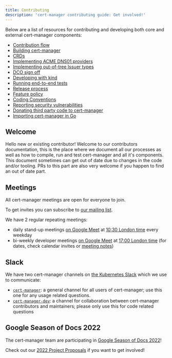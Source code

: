 ```yaml
---
title: Contributing
description: 'cert-manager contributing guide: Get involved!'
---
```


Below are a list of resources for contributing and developing both core and
external cert-manager components:

- [Contribution flow](./contributing-flow.md)
- [Building cert-manager](./building.md)
- [CRDs](./crds.md)
- [Implementing ACME DNS01 providers](./dns-providers.md)
- [Implementing out-of-tree Issuer types](./external-issuers.md)
- [DCO sign off](./sign-off.md)
- [Developing with kind](./kind.md)
- [Running end-to-end tests](./e2e.md)
- [Release process](./release-process.md)
- [Feature policy](./policy.md)
- [Coding Conventions](./coding-conventions.md)
- [Reporting security vulnerabilities](./security.md)
- [Donating third party code to cert-manager](./third-party-code-donation.md)
- [Importing cert-manager in Go](./importing.md)

## Welcome

Hello new or existing contributor!
Welcome to our contributors documentation, this is the place where we document all our processes
as well as how to compile, run and test cert-manager and all it's components.
This document sometimes can get out of date due to changes in the code and/or tooling. PRs to this part are
also very welcome if you happen to find an out of date part.

## Meetings

All cert-manager meetings are open for everyone to join.

To get invites you can subscribe to [our mailing list](https://groups.google.com/forum/#!forum/cert-manager-dev).

We have 2 regular repeating meetings:

* daily stand-up meetings [on Google Meet](https://meet.google.com/eum-fyvt-xpa) at [10:30 London time](http://www.thetimezoneconverter.com/?t=10:30&tz=Europe/London) every weekday
* bi-weekly developer meetings [on Google Meet](https://meet.google.com/abp-bwhk-wxc) at [17:00 London time](http://www.thetimezoneconverter.com/?t=17:00&tz=Europe/London) (for dates, check calendar invites or [meeting notes](https://docs.google.com/document/d/1Tc5t6ylY9dhXAan1OjOoldeaoys1Yh4Ir710ATfBa5U))

## Slack

We have two cert-manager channels on [the Kubernetes Slack](https://slack.k8s.io) which we use to communicate:

* [`cert-manager`](https://kubernetes.slack.com/messages/cert-manager): a general channel for all users of cert-manager; use this one for any usage related questions.
* [`cert-manager-dev`](https://kubernetes.slack.com/messages/cert-manager-dev): a channel for collaboration between cert-manager contributors and maintainers; please only use this for code related questions

## Google Season of Docs 2022

The cert-manager team are participating in [Google Season of Docs 2022](https://developers.google.com/season-of-docs)!

Check out our [2022 Project Proposals](./google-season-of-docs/2022/README.md) if you want to get involved!
